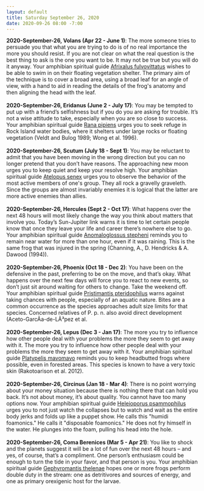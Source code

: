 ```yaml
---
layout: default
title: Saturday September 26, 2020
date: 2020-09-26 08:00 -7:00
---
```


**2020-September-26, Volans (Apr 22 - June 1)**: The more someone tries to persuade you that what you are trying to do is of no real importance the more you should resist. If you are not clear on what the real question is the best thing to ask is the one you want to be. It may not be true but you will do it anyway. Your amphibian spiritual guide [Afrixalus fulvovittatus](https://amphibiaweb.org/cgi/amphib_query?where-genus=Afrixalus&where-species=fulvovittatus) wishes to be able to swim in on their floating vegetation shelter. The primary aim of the technique is to cover a broad area, using a broad leaf for an angle of view, with a hand to aid in reading the details of the frog's anatomy and then aligning the head with the leaf. <br /><br />**2020-September-26, Eridanus (June 2 - July 17)**: You may be tempted to put up with a friend’s selfishness but if you do you are asking for trouble. It’s not a wise attitude to take, especially when you are so close to success. Your amphibian spiritual guide [Rana pipiens](https://amphibiaweb.org/cgi/amphib_query?where-genus=Rana&where-species=pipiens) urges you to seek refuge in Rock Island water bodies, where it shelters under large rocks or floating vegetation (Veldt and Bulog 1989; Wong et al. 1996). <br /><br />**2020-September-26, Scutum (July 18 - Sept 1)**: You may be reluctant to admit that you have been moving in the wrong direction but you can no longer pretend that you don’t have reasons. The approaching new moon urges you to keep quiet and keep your resolve high. Your amphibian spiritual guide [Atelopus senex](https://amphibiaweb.org/cgi/amphib_query?where-genus=Atelopus&where-species=senex) urges you to observe the behavior of the most active members of one's group. They all rock a gravelly graveleth. Since the groups are almost invariably enemies it is logical that the latter are more active enemies than allies. <br /><br />**2020-September-26, Hercules (Sept 2 - Oct 17)**: What happens over the next 48 hours will most likely change the way you think about matters that involve you. Today’s Sun-Jupiter link warns it is time to let certain people know that once they leave your life and career there’s nowhere else to go. Your amphibian spiritual guide [Anomaloglossus stepheni](https://amphibiaweb.org/cgi/amphib_query?where-genus=Anomaloglossus&where-species=stepheni) reminds you to remain near water for more than one hour, even if it was raining. This is the same frog that was injured in the spring (Channing, A., D. Hendricks & A. Dawood (1994)). <br /><br />**2020-September-26, Phoenix (Oct 18 - Dec 2)**: You have been on the defensive in the past, preferring to be on the move, and that’s okay. What happens over the next few days will force you to react to new events, so don’t just sit around waiting for others to change. Take the weekend off. Your amphibian spiritual guide [Pristimantis pteridophilus](https://amphibiaweb.org/cgi/amphib_query?where-genus=Pristimantis&where-species=pteridophilus) warns against taking chances with people, especially of an aquatic nature. Bites are a common occurrence as the species approaches adult size limits for that species. Concerned relatives of P. p. n. also avoid direct development (Aceto-GarcÃ­a-de-LÃ³pez et al. <br /><br />**2020-September-26, Lepus (Dec 3 - Jan 17)**: The more you try to influence how other people deal with your problems the more they seem to get away with it. The more you try to influence how other people deal with your problems the more they seem to get away with it. Your amphibian spiritual guide [Platypelis mavomavo](https://amphibiaweb.org/cgi/amphib_query?where-genus=Platypelis&where-species=mavomavo) reminds you to keep headbutted  frogs where possible, even in forested areas. This species is known to have a very toxic skin (Rakotoarison et al. 2012). <br /><br />**2020-September-26, Circinus (Jan 18 - Mar 4)**: There is no point worrying about your money situation because there is nothing there that can hold you back. It’s not about money, it’s about quality. You cannot have too many options now. Your amphibian spiritual guide [Heleioporus psammophilus](https://amphibiaweb.org/cgi/amphib_query?where-genus=Heleioporus&where-species=psammophilus) urges you to not just watch the collapses but to watch and wait as the entire body jerks and folds up like a puppet show. He calls this "humidi foamonics." He calls it "disposable foamonics." He does not fry himself in the water. He plunges into the foam, pulling his head into the hole. <br /><br />**2020-September-26, Coma Berenices (Mar 5 - Apr 21)**: You like to shock and the planets suggest it will be a lot of fun over the next 48 hours – and yes, of course, that’s a compliment. One person’s enthusiasm could be enough to turn the tide in your favor, and that person is you. Your amphibian spiritual guide [Gephyromantis thelenae](https://amphibiaweb.org/cgi/amphib_query?where-genus=Gephyromantis&where-species=thelenae) hopes one or more frogs perform double duty in the stream: one as detritivores and sources of energy, and one as primary orexigenic host for the larvae. <br /><br />